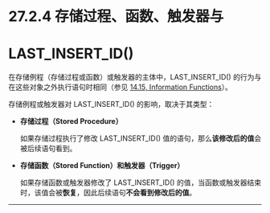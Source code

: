 # **27.2.4 存储过程、函数、触发器与** 

# **LAST_INSERT_ID()**





在存储例程（存储过程或函数）或触发器的主体中，LAST_INSERT_ID() 的行为与在这些对象之外执行语句时相同（参见 [14.15, Information Functions](#)）。



存储例程或触发器对 LAST_INSERT_ID() 的影响，取决于其类型：



- **存储过程（Stored Procedure）**

  如果存储过程执行了修改 LAST_INSERT_ID() 值的语句，那么**该修改后的值**会被后续语句看到。

- **存储函数（Stored Function）和触发器（Trigger）**

  如果存储函数或触发器修改了 LAST_INSERT_ID() 的值，当函数或触发器结束时，该值会被**恢复**，因此后续语句**不会看到修改后的值**。





------

